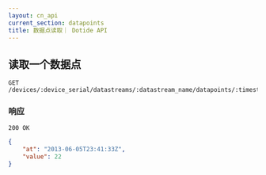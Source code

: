 ```yaml
---
layout: cn_api
current_section: datapoints
title: 数据点读取｜ Dotide API
---
```


## 读取一个数据点

    GET /devices/:device_serial/datastreams/:datastream_name/datapoints/:timestamp

### 响应

    200 OK

```json
{
    "at": "2013-06-05T23:41:33Z",
    "value": 22
}
```
